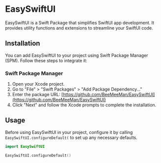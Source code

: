 # EasySwiftUI

EasySwiftUI is a Swift Package that simplifies SwiftUI app development. It provides utility functions and extensions to streamline your SwiftUI code.

## Installation

You can add EasySwiftUI to your project using Swift Package Manager (SPM). Follow these steps to integrate it:

### Swift Package Manager

1. Open your Xcode project.
2. Go to "File" > "Swift Packages" > "Add Package Dependency..."
3. Enter the package URL: [https://github.com/BeeMeeMan/EasySwiftUI](https://github.com/BeeMeeMan/EasySwiftUI)
4. Click "Next" and follow the Xcode prompts to complete the installation.

## Usage

Before using EasySwiftUI in your project, configure it by calling `EasySwiftUI.configureDefault(` to set up any necessary defaults.

```swift
import EasySwiftUI

EasySwiftUI.configureDefault()
